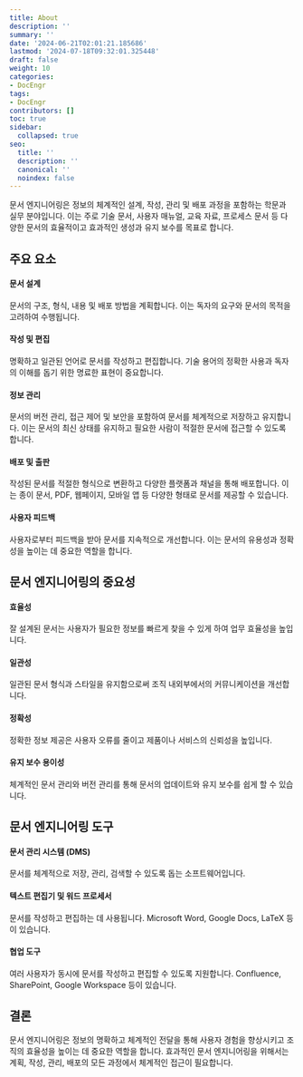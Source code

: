 ```yaml
---
title: About
description: ''
summary: ''
date: '2024-06-21T02:01:21.185686'
lastmod: '2024-07-18T09:32:01.325448'
draft: false
weight: 10
categories:
- DocEngr
tags:
- DocEngr
contributors: []
toc: true
sidebar:
  collapsed: true
seo:
  title: ''
  description: ''
  canonical: ''
  noindex: false
---
```

문서 엔지니어링은 정보의 체계적인 설계, 작성, 관리 및 배포 과정을 포함하는 학문과 실무 분야입니다. 이는 주로 기술 문서, 사용자 매뉴얼, 교육 자료, 프로세스 문서 등 다양한 문서의 효율적이고 효과적인 생성과 유지 보수를 목표로 합니다.

## 주요 요소

#### 문서 설계
문서의 구조, 형식, 내용 및 배포 방법을 계획합니다. 이는 독자의 요구와 문서의 목적을 고려하여 수행됩니다.
#### 작성 및 편집
명확하고 일관된 언어로 문서를 작성하고 편집합니다. 기술 용어의 정확한 사용과 독자의 이해를 돕기 위한 명료한 표현이 중요합니다.
#### 정보 관리
문서의 버전 관리, 접근 제어 및 보안을 포함하여 문서를 체계적으로 저장하고 유지합니다. 이는 문서의 최신 상태를 유지하고 필요한 사람이 적절한 문서에 접근할 수 있도록 합니다.
#### 배포 및 출판
작성된 문서를 적절한 형식으로 변환하고 다양한 플랫폼과 채널을 통해 배포합니다. 이는 종이 문서, PDF, 웹페이지, 모바일 앱 등 다양한 형태로 문서를 제공할 수 있습니다.
#### 사용자 피드백
사용자로부터 피드백을 받아 문서를 지속적으로 개선합니다. 이는 문서의 유용성과 정확성을 높이는 데 중요한 역할을 합니다.

## 문서 엔지니어링의 중요성

#### 효율성
잘 설계된 문서는 사용자가 필요한 정보를 빠르게 찾을 수 있게 하여 업무 효율성을 높입니다.
#### 일관성
일관된 문서 형식과 스타일을 유지함으로써 조직 내외부에서의 커뮤니케이션을 개선합니다.
#### 정확성
정확한 정보 제공은 사용자 오류를 줄이고 제품이나 서비스의 신뢰성을 높입니다.
#### 유지 보수 용이성
체계적인 문서 관리와 버전 관리를 통해 문서의 업데이트와 유지 보수를 쉽게 할 수 있습니다.

## 문서 엔지니어링 도구

#### 문서 관리 시스템 (DMS)
문서를 체계적으로 저장, 관리, 검색할 수 있도록 돕는 소프트웨어입니다.
#### 텍스트 편집기 및 워드 프로세서
문서를 작성하고 편집하는 데 사용됩니다. Microsoft Word, Google Docs, LaTeX 등이 있습니다.
#### 협업 도구
여러 사용자가 동시에 문서를 작성하고 편집할 수 있도록 지원합니다. Confluence, SharePoint, Google Workspace 등이 있습니다.

## 결론

문서 엔지니어링은 정보의 명확하고 체계적인 전달을 통해 사용자 경험을 향상시키고 조직의 효율성을 높이는 데 중요한 역할을 합니다. 효과적인 문서 엔지니어링을 위해서는 계획, 작성, 관리, 배포의 모든 과정에서 체계적인 접근이 필요합니다.